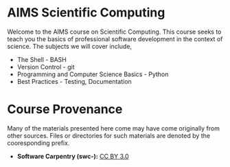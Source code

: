 AIMS Scientific Computing
=========================

Welcome to the AIMS course on Scientific Computing.  This course seeks
to teach you the basics of professional software development in the context
of science.  The subjects we will cover include,

* The Shell - BASH
* Version Control - git
* Programming and Computer Science Basics - Python
* Best Practices - Testing, Documentation

Course Provenance
=================
Many of the materials presented here come may have come originally from 
other sources.  Files or directories for such materials are denoted by 
the cooresponding prefix.

* **Software Carpentry (swc-):** [CC BY 3.0](http://creativecommons.org/licenses/by/3.0/)

